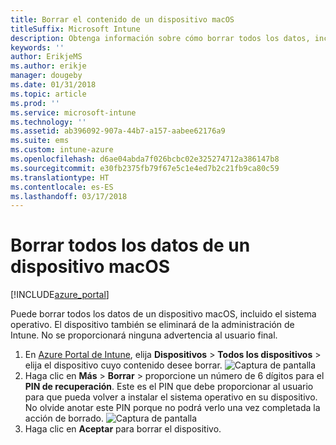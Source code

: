 ```yaml
---
title: Borrar el contenido de un dispositivo macOS
titleSuffix: Microsoft Intune
description: Obtenga información sobre cómo borrar todos los datos, incluido el sistema operativo, de un dispositivo macOS.
keywords: ''
author: ErikjeMS
ms.author: erikje
manager: dougeby
ms.date: 01/31/2018
ms.topic: article
ms.prod: ''
ms.service: microsoft-intune
ms.technology: ''
ms.assetid: ab396092-907a-44b7-a157-aabee62176a9
ms.suite: ems
ms.custom: intune-azure
ms.openlocfilehash: d6ae04abda7f026bcbc02e325274712a386147b8
ms.sourcegitcommit: e30fb2375fb79f67e5c1e4ed7b2c21fb9ca80c59
ms.translationtype: HT
ms.contentlocale: es-ES
ms.lasthandoff: 03/17/2018
---
```

# <a name="erase-all-data-from-a-macos-device"></a>Borrar todos los datos de un dispositivo macOS

[!INCLUDE[azure_portal](./includes/azure_portal.md)]

Puede borrar todos los datos de un dispositivo macOS, incluido el sistema operativo. El dispositivo también se eliminará de la administración de Intune. No se proporcionará ninguna advertencia al usuario final.

1. En [Azure Portal de Intune](https://aka.ms/intuneportal), elija **Dispositivos** > **Todos los dispositivos** > elija el dispositivo cuyo contenido desee borrar.
![Captura de pantalla](./media/device-erase/choosedevice.png)
2. Haga clic en **Más** > **Borrar** > proporcione un número de 6 dígitos para el **PIN de recuperación**. Este es el PIN que debe proporcionar al usuario para que pueda volver a instalar el sistema operativo en su dispositivo. No olvide anotar este PIN porque no podrá verlo una vez completada la acción de borrado.
![Captura de pantalla](./media/device-erase/providepin.png)
3. Haga clic en **Aceptar** para borrar el dispositivo.
